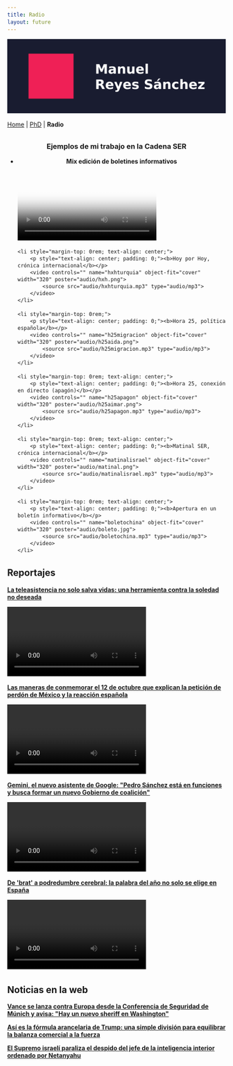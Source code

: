 ```yaml
---
title: Radio
layout: future
---
```


<style>
video {
  max-width: 100%;
  height: auto;
}
video::-webkit-media-controls-enclosure {
    border-radius: 0;
}
</style>

<picture>
  <source media="(max-width: 42em)" srcset="resources/banner_web_phone.png">
  <source media="(min-width: 42em)" srcset="resources/banner_web_desktop.png">
  <img src="resources/banner_web_phone.png" alt="Banner">
</picture>

<a class="btnmenu" href="/index">Home</a> | <a class="btnmenu" href="/phd">PhD</a> | <a class="btnmenu" style="font-weight: bold;">Radio</a>

<h3 style="margin-top: 2rem; text-align: center;">Ejemplos de mi trabajo en la Cadena SER</h3>

<ul class="nav2">
    <li style="margin-top: 0rem">
        <p style="text-align: center; padding: 0;"><b>Mix edición de boletines informativos</b></p>
        <video controls="" name="mixboletos" object-fit="cover" width="320" poster="audio/boleto.jpg">
            <source src="audio/mixboletos.mp3" type="audio/mp3">
        </video>
    </li>
    
    <li style="margin-top: 0rem; text-align: center;">
        <p style="text-align: center; padding: 0;"><b>Hoy por Hoy, crónica internacional</b></p>
        <video controls="" name="hxhturquia" object-fit="cover" width="320" poster="audio/hxh.png">
            <source src="audio/hxhturquia.mp3" type="audio/mp3">
        </video>
    </li>

    <li style="margin-top: 0rem;">
        <p style="text-align: center; padding: 0;"><b>Hora 25, política española</b></p>
        <video controls="" name="h25migracion" object-fit="cover" width="320" poster="audio/h25aida.png">
            <source src="audio/h25migracion.mp3" type="audio/mp3">
        </video>
    </li>
    
    <li style="margin-top: 0rem; text-align: center;">
        <p style="text-align: center; padding: 0;"><b>Hora 25, conexión en directo (apagón)</b></p>
        <video controls="" name="h25apagon" object-fit="cover" width="320" poster="audio/h25aimar.png">
            <source src="audio/h25apagon.mp3" type="audio/mp3">
        </video>
    </li>
    
    <li style="margin-top: 0rem; text-align: center;">
        <p style="text-align: center; padding: 0;"><b>Matinal SER, crónica internacional</b></p>
        <video controls="" name="matinalisrael" object-fit="cover" width="320" poster="audio/matinal.png">
            <source src="audio/matinalisrael.mp3" type="audio/mp3">
        </video>
    </li>
    
    <li style="margin-top: 0rem; text-align: center;">
        <p style="text-align: center; padding: 0;"><b>Apertura en un boletín informativo</b></p>
        <video controls="" name="boletochina" object-fit="cover" width="320" poster="audio/boleto.jpg">
            <source src="audio/boletochina.mp3" type="audio/mp3">
        </video>
    </li>
    
</ul>

<h2 style="margin-top: 2rem; text-align: left;">Reportajes</h2>

**<a href="https://cadenaser.com/nacional/2024/12/29/la-teleasistencia-no-solo-salva-vidas-una-herramienta-contra-la-soledad-no-deseada-cadena-ser/" target="_blank">La teleasistencia no solo salva vidas: una herramienta contra la soledad no deseada</a>**

<video controls="" name="a1" width="320" height="40">
    <source src="https://prisa-es.mc.tritondigital.com/HORA_14_FIN_DE_SEMANA_SER_PODCAST_1717_P/media/playser/audio/202412/29/4280726.mp3" type="audio/mp3">
</video>

**<a href="https://cadenaser.com/nacional/2024/10/13/las-maneras-de-conmemorar-el-12-de-octubre-que-explican-la-peticion-de-perdon-de-mexico-y-la-reaccion-espanola-cadena-ser/" target="_blank">Las maneras de conmemorar el 12 de octubre que explican la petición de perdón de México y la reacción española</a>**

<video controls="" name="a2" width="320" height="40">
    <source src="https://prisa-es.mc.tritondigital.com/HORA_14_SER_PODCAST_775_P/media/playser/audio/202410/13/4178943.mp3" type="audio/mp3">
</video>

**<a href="https://cadenaser.com/nacional/2025/01/11/pedro-sanchez-esta-en-funciones-y-busca-formar-un-nuevo-gobierno-de-coalicion-por-que-los-asistentes-de-voz-cometen-errores-cadena-ser/" target="_blank">Gemini, el nuevo asistente de Google: "Pedro Sánchez está en funciones y busca formar un nuevo Gobierno de coalición"</a>**

<video controls="" name="matinalisrael" width="320" height="40">
    <source src="https://prisa-es.mc.tritondigital.com/HORA_14_FIN_DE_SEMANA_SER_PODCAST_1717_P/media/playser/audio/20251/11/4296589.mp3" type="audio/mp3">
</video>

**<a href="https://cadenaser.com/nacional/2024/12/27/de-brat-a-podredumbre-cerebral-la-palabra-del-ano-no-solo-se-elige-en-espana-cadena-ser/" target="_blank">De 'brat' a podredumbre cerebral: la palabra del año no solo se elige en España</a>**

<video controls="" name="matinalisrael" width="320" height="40">
    <source src="https://prisa-es.mc.tritondigital.com/HORA_14_FIN_DE_SEMANA_SER_PODCAST_1717_P/media/playser/audio/202412/21/4273465.mp3" type="audio/mp3">
</video>

<h2 style="margin-top: 2rem; text-align: left;">Noticias en la web</h2>

**<a href="https://cadenaser.com/nacional/2025/02/14/vance-y-su-amenaza-a-europa-desde-la-conferencia-de-seguridad-de-munich-hay-un-nuevo-sheriff-en-washington-cadena-ser/" target="_blank">Vance se lanza contra Europa desde la Conferencia de Seguridad de Múnich y avisa: "Hay un nuevo sheriff en Washington"</a>**

**<a href="https://cadenaser.com/nacional/2025/04/03/asi-es-la-formula-arancelaria-de-trump-una-simple-division-para-equilibrar-la-balanza-comercial-por-la-fuerza-cadena-ser/" target="_blank">Así es la fórmula arancelaria de Trump: una simple división para equilibrar la balanza comercial a la fuerza</a>**

**<a href="https://cadenaser.com/nacional/2025/03/21/el-tribunal-supremo-israeli-paraliza-el-despido-del-jefe-de-la-inteligencia-interior-ordenada-por-netanyahu-cadena-ser/" target="_blank">El Supremo israelí paraliza el despido del jefe de la inteligencia interior ordenado por Netanyahu</a>**


